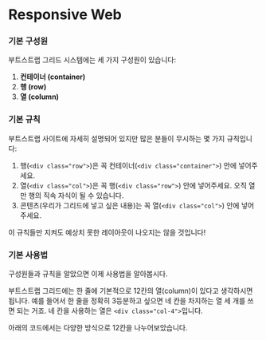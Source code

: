 # Responsive Web

### 기본 구성원

부트스트랩 그리드 시스템에는 세 가지 구성원이 있습니다:

1. **컨테이너 (container)**
2. **행 (row)**
3. **열 (column)**

### 기본 규칙

부트스트랩 사이트에 자세히 설명되어 있지만 많은 분들이 무시하는 몇 가지 규칙입니다:

1. 행(`<div class="row">`)은 꼭 컨테이너(`<div class="container">`) 안에 넣어주세요.
2. 열(`<div class="col">`)은 꼭 행(`<div class="row">`) 안에 넣어주세요. 오직 열만 행의 직속 자식이 될 수 있습니다.
3. 콘텐츠(우리가 그리드에 넣고 싶은 내용)는 꼭 열(`<div class="col">`) 안에 넣어주세요.

이 규칙들만 지켜도 예상치 못한 레이아웃이 나오지는 않을 것입니다!

### 기본 사용법

구성원들과 규칙을 알았으면 이제 사용법을 알아봅시다.

부트스트랩 그리드에는 한 줄에 기본적으로 12칸의 열(column)이 있다고 생각하시면 됩니다. 예를 들어서 한 줄을 정확히 3등분하고 싶으면 네 칸을 차지하는 열 세 개를 쓰면 되는 거죠. 네 칸을 사용하는 열은 `<div class="col-4">`입니다.

아래의 코드에서는 다양한 방식으로 12칸을 나누어보았습니다.